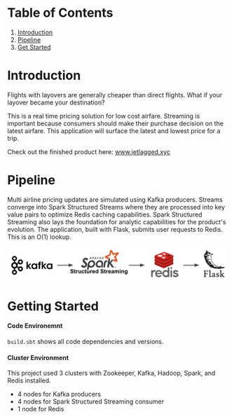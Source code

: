 # Table of Contents
1. [Introduction](README.md#introduction)
2. [Pipeline](README.md#pipeline)
3. [Get Started](README.md#pipeline)

# Introduction

Flights with layovers are generally cheaper than direct flights. What if your layover became your destination?

This is a real time pricing solution for low cost airfare. Streaming is important because consumers should make their purchase decision on the latest airfare. This application will surface the latest and lowest price for a trip.

Check out the finished product here: www.jetlagged.xyc

# Pipeline

Multi airline pricing updates are simulated using Kafka producers. Streams converge into Spark Structured Streams where they are processed into key value pairs to optimize Redis caching capabilities. Spark Structured Streaming also lays the foundation for analytic capabilities for the product's evolution. The application, built with Flask, submits user requests to Redis. This is an O(1) lookup. 

![pipeline](images/pipeline.png)

# Getting Started

#### Code Environemnt
`build.sbt` shows all code dependencies and versions.

#### Cluster Environment
This project used 3 clusters with Zookeeper, Kafka, Hadoop, Spark, and Redis installed.
* 4 nodes for Kafka producers 
* 4 nodes for Spark Structured Streaming consumer
* 1 node for Redis



